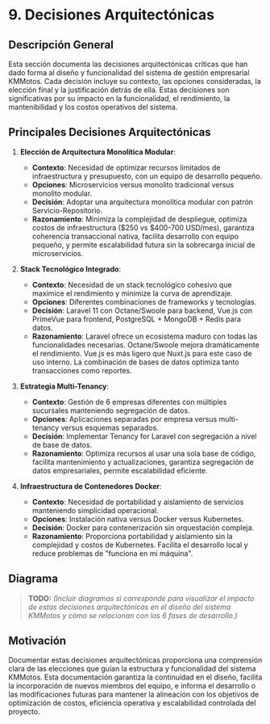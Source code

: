# 9. Decisiones Arquitectónicas

## Descripción General

Esta sección documenta las decisiones arquitectónicas críticas que han dado forma al diseño y funcionalidad del sistema de gestión empresarial KMMotos. Cada decisión incluye su contexto, las opciones consideradas, la elección final y la justificación detrás de ella. Estas decisiones son significativas por su impacto en la funcionalidad, el rendimiento, la mantenibilidad y los costos operativos del sistema.

## Principales Decisiones Arquitectónicas

1. **Elección de Arquitectura Monolítica Modular**:
   - **Contexto**: Necesidad de optimizar recursos limitados de infraestructura y presupuesto, con un equipo de desarrollo pequeño.
   - **Opciones**: Microservicios versus monolito tradicional versus monolito modular.
   - **Decisión**: Adoptar una arquitectura monolítica modular con patrón Servicio-Repositorio.
   - **Razonamiento**: Minimiza la complejidad de despliegue, optimiza costos de infraestructura ($250 vs $400-700 USD/mes), garantiza coherencia transaccional nativa, facilita desarrollo con equipo pequeño, y permite escalabilidad futura sin la sobrecarga inicial de microservicios.

2. **Stack Tecnológico Integrado**:
   - **Contexto**: Necesidad de un stack tecnológico cohesivo que maximice el rendimiento y minimize la curva de aprendizaje.
   - **Opciones**: Diferentes combinaciones de frameworks y tecnologías.
   - **Decisión**: Laravel 11 con Octane/Swoole para backend, Vue.js con PrimeVue para frontend, PostgreSQL + MongoDB + Redis para datos.
   - **Razonamiento**: Laravel ofrece un ecosistema maduro con todas las funcionalidades necesarias. Octane/Swoole mejora dramáticamente el rendimiento. Vue.js es más ligero que Nuxt.js para este caso de uso interno. La combinación de bases de datos optimiza tanto transacciones como reportes.

3. **Estrategia Multi-Tenancy**:
   - **Contexto**: Gestión de 6 empresas diferentes con múltiples sucursales manteniendo segregación de datos.
   - **Opciones**: Aplicaciones separadas por empresa versus multi-tenancy versus esquemas separados.
   - **Decisión**: Implementar Tenancy for Laravel con segregación a nivel de base de datos.
   - **Razonamiento**: Optimiza recursos al usar una sola base de código, facilita mantenimiento y actualizaciones, garantiza segregación de datos empresariales, permite escalabilidad eficiente.

4. **Infraestructura de Contenedores Docker**:
   - **Contexto**: Necesidad de portabilidad y aislamiento de servicios manteniendo simplicidad operacional.
   - **Opciones**: Instalación nativa versus Docker versus Kubernetes.
   - **Decisión**: Docker para contenerización sin orquestación compleja.
   - **Razonamiento**: Proporciona portabilidad y aislamiento sin la complejidad y costos de Kubernetes. Facilita el desarrollo local y reduce problemas de "funciona en mi máquina".

## Diagrama

> **TODO:** _(Incluir diagramas si corresponde para visualizar el impacto de estas decisiones arquitectónicas en el diseño del sistema KMMotos y cómo se relacionan con las 6 fases de desarrollo.)_

## Motivación

Documentar estas decisiones arquitectónicas proporciona una comprensión clara de las elecciones que guían la estructura y funcionalidad del sistema KMMotos. Esta documentación garantiza la continuidad en el diseño, facilita la incorporación de nuevos miembros del equipo, e informa el desarrollo o las modificaciones futuras para mantener la alineación con los objetivos de optimización de costos, eficiencia operativa y escalabilidad controlada del proyecto.
